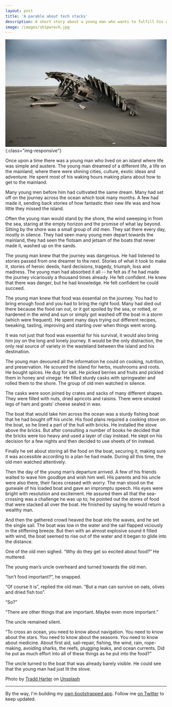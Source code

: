 ```yaml
---
layout: post
title: 'A parable about tech stacks'
description: A short story about a young man who wants to fulfill his dreams
image: /images/shipwreck.jpg
---
```


!['The wreck of a tech stack'](/images/shipwreck.jpg){:class="img-responsive"}



Once upon a time there was a young man who lived on an island where life was simple and austere. The young man dreamed of a different life, a life on the mainland, where there were shining cities, culture, exotic ideas and adventure. He spent most of his waking hours making plans about how to get to the mainland.

Many young men before him had cultivated the same dream. Many had set off on the journey across the ocean which took many months. A few had made it, sending back stories of how fantastic their new life was and how little they missed the island.

Often the young man would stand by the shore, the wind sweeping in from the sea, staring at the empty horizon and the promise of what lay beyond. Sitting by the shore was a small group of old men. They sat there every day, mostly in silence. They had seen many young men depart towards the mainland, they had seen the flotsam and jetsam of the boats that never made it, washed up on the sands.

The young man knew that the journey was dangerous. He had listened to stories passed from one dreamer to the next. Stories of what it took to make it, stories of heroic deeds, hard decisions, tragedy, triumph, loss and madness. The young man had absorbed it all -- he felt as if he had made the journey vicariously a thousand times already. He felt confident. He knew that there was danger, but he had knowledge. He felt confident he could succeed.

The young man knew that food was essential on the journey. You had to bring enough food and you had to bring the right food. Many had died out there because the food ran out, or it got spoiled by the sea, or rotted, or hardened in the wind and sun or simply got washed off the boat in a storm (which were frequent). He spent many days trying out different recipes, tweaking, tasting, improving and starting over when things went wrong.

It was not just that food was essential for his survival, it would also bring him joy on the long and lonely journey. It would be the only distraction, the only real source of variety in the wasteland between the island and his destination.

The young man devoured all the information he could on cooking, nutrition, and preservation. He scoured the island for herbs, mushrooms and roots. He bought spices. He dug for salt. He picked berries and fruits and pickled them in honey and vinegar. He filled sturdy casks with springwater and rolled them to the shore. The group of old men watched in silence.

The casks were soon joined by crates and sacks of many different shapes. They were filled with nuts, dried apricots and raisins. There were smoked legs of ham and goats’ cheese sealed in wax.

The boat that would take him across the ocean was a sturdy fishing boat that he had bought off his uncle. His food plans required a cooking stove on the boat, so he lined a part of the hull with bricks. He installed the stove above the bricks. But after consulting a number of books he decided that the bricks were too heavy and used a layer of clay instead. He slept on his decision for a few nights and then decided to use sheets of tin instead.

Finally he set about storing all the food on the boat, securing it, making sure it was accessible according to a plan he had made. During all this time, the old men watched attentively.

Then the day of the young man’s departure arrived. A few of his friends waited to wave him goodbye and wish him well. His parents and his uncle were also there, their faces creased with worry. The man stood on the gunwale of his loaded boat and gave an impromptu speech. His eyes were bright with resolution and excitement. He assured them all that the sea-crossing was a challenge he was up to; he pointed out the stores of food that were stacked all over the boat. He finished by saying he would return a wealthy man.

And then the gathered crowd heaved the boat into the waves, and he set the single sail. The boat was low in the water and the sail flapped viciously in the stiffening breeze. But then with an almost explosive sound it filled with wind, the boat seemed to rise out of the water and it began to glide into the distance.

One of the old men sighed. “Why do they get so excited about food?” He muttered.

The young man’s uncle overheard and turned towards the old men.

“Isn’t food important?”, he snapped.

“Of course it is”, replied the old man. “But a man can survive on oats, olives and dried fish too”.

“So?”

“There are other things that are important. Maybe even more important.”

The uncle remained silent.

“To cross an ocean, you need to know about navigation. You need to know about the stars. You need to know about the seasons. You need to know about medicine. About first aid, sail-repair, fishing, the wind, rain, rope-making, avoiding sharks, the reefs, plugging leaks, and ocean currents. Did he put as much effort into all of these things as he put into the food?”

The uncle turned to the boat that was already barely visible. He could see that the young man had just lit the stove.

<div class="text-muted">
Photo by <a href="https://unsplash.com/@tradd_harter?utm_source=unsplash&utm_medium=referral&utm_content=creditCopyText">Tradd Harter</a> on <a href="/?utm_source=unsplash&utm_medium=referral&utm_content=creditCopyText">Unsplash</a>
</div>

---
By the way, I'm building my [own bootstrapped app](https://keepthescore.co/). Follow me [on Twitter](https://twitter.com/wrede) to keep updated.



